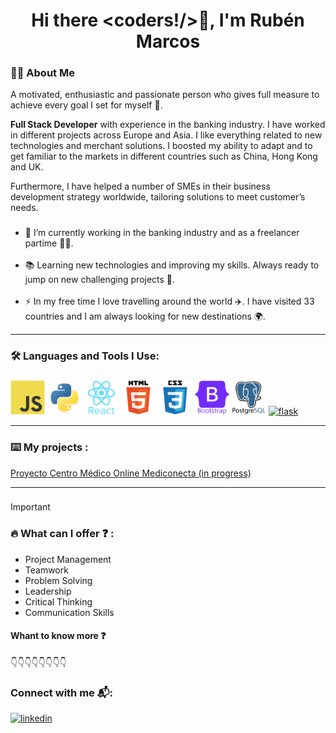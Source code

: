 
###

<h1 align="center">Hi there <<coders/>coders!/>👋, I'm Rubén Marcos</h1>

###

<h3 align="left">👩‍💻  About Me</h3>

<p>A motivated, enthusiastic and passionate person who gives full measure to achieve every goal I set for myself 🎯.</p>
<p><strong>Full Stack Developer</strong> with experience in the banking industry. I have worked  in different projects across Europe and Asia. I like everything related to new technologies and merchant solutions. I boosted my ability to adapt and to get familiar to the markets in different countries such as China, Hong Kong and UK.</p>
<p>Furthermore, I have helped a number of SMEs in their business development strategy worldwide, tailoring solutions to meet customer’s needs. </p>

###

  <ul>
    <li> 🔭 I’m currently working in the banking industry and as a freelancer partime 👨‍💻.</li><br>
    <li> 📚 Learning new technologies and improving my skills. Always ready to jump on new challenging projects 🚀.</li><br>
    <li>⚡ In my free time I love travelling around the world ✈️. I have visited 33 countries and I am always looking for new destinations 🌍.</li>
  </ul>

--------------------------------------------------------------------------------------------------------------------------------------------------------------------------------------


<h3 align="left">🛠 Languages and Tools I Use:</h3>

###

<p><a target="_blank" href="https://raw.githubusercontent.com/devicons/devicon/master/icons/javascript/javascript-original.svg" style="display: inline-block;"><img src="https://raw.githubusercontent.com/devicons/devicon/master/icons/javascript/javascript-original.svg" alt="javascript" width="55" height="55" /></a>
<a target="_blank" href="https://raw.githubusercontent.com/devicons/devicon/master/icons/python/python-original.svg" style="display: inline-block;"><img src="https://raw.githubusercontent.com/devicons/devicon/master/icons/python/python-original.svg" alt="python" width="55" height="55" /></a>
<a target="_blank" href="https://raw.githubusercontent.com/devicons/devicon/master/icons/react/react-original-wordmark.svg" style="display: inline-block;"><img src="https://raw.githubusercontent.com/devicons/devicon/master/icons/react/react-original-wordmark.svg" alt="react" width="55" height="55" /></a>
<a target="_blank" href="https://raw.githubusercontent.com/devicons/devicon/master/icons/html5/html5-original-wordmark.svg" style="display: inline-block;"><img src="https://raw.githubusercontent.com/devicons/devicon/master/icons/html5/html5-original-wordmark.svg" alt="html5" width="55" height="55" /></a>
<a target="_blank" href="https://raw.githubusercontent.com/devicons/devicon/master/icons/css3/css3-original-wordmark.svg" style="display: inline-block;"><img src="https://raw.githubusercontent.com/devicons/devicon/master/icons/css3/css3-original-wordmark.svg" alt="css3" width="55" height="55" /></a>
<a target="_blank" href="https://raw.githubusercontent.com/devicons/devicon/master/icons/bootstrap/bootstrap-plain-wordmark.svg" style="display: inline-block;"><img src="https://raw.githubusercontent.com/devicons/devicon/master/icons/bootstrap/bootstrap-plain-wordmark.svg" alt="bootstrap" width="55" height="55" /></a>
<a target="_blank" href="https://raw.githubusercontent.com/devicons/devicon/master/icons/postgresql/postgresql-original-wordmark.svg" style="display: inline-block;"><img src="https://raw.githubusercontent.com/devicons/devicon/master/icons/postgresql/postgresql-original-wordmark.svg" alt="postgresql" width="55" height="55" /></a>
<a target="_blank" href="https://www.vectorlogo.zone/logos/pocoo_flask/pocoo_flask-icon.svg" style="display: inline-block;"><img src="https://www.vectorlogo.zone/logos/pocoo_flask/pocoo_flask-icon.svg" alt="flask" width="55" height="55" /></a></p>

--------------------------------------------------------------------------------------------------------------------------------------------------------------------------------------

###

<h3 align="left">⌨️  My projects  :</h3>
<a href="https://github.com/rubenmp92/Proyecto-Centro-Medico-Online-Mediconecta">Proyecto Centro Médico Online Mediconecta (in progress)</a>

--------------------------------------------------------------------------------------------------------------------------------------------------------------------------------------

###
> [!IMPORTANT]
> <h3 align="left">🔥   What can I offer ❓ :</h3>
  <ul>
    <li>Project Management</li>
    <li>Teamwork</li>
    <li>Problem Solving</li>
    <li>Leadership</li>
    <li>Critical Thinking</li>
    <li>Communication Skills</li>
  </ul>

<h4>Whant to know more ❓</h4>
<p>👇👇👇👇👇👇👇👇</p>

<h3 align="left">Connect with me 📬:</h3>
<p align="left">
<a href="https://linkedin.com/in/iamrishavanand](https://www.linkedin.com/in/rubenmarcosparedes/" target="_blank">
<img src=https://img.shields.io/badge/linkedin-%231E77B5.svg?&style=for-the-badge&logo=linkedin&logoColor=white alt=linkedin style="margin-bottom: 5px;" />
</p>
